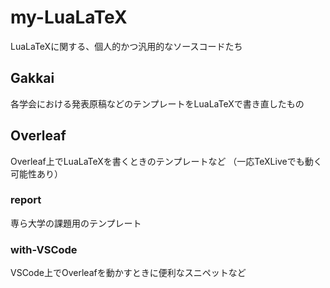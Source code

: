 # my-LuaLaTeX

LuaLaTeXに関する、個人的かつ汎用的なソースコードたち

## Gakkai

各学会における発表原稿などのテンプレートをLuaLaTeXで書き直したもの

## Overleaf

Overleaf上でLuaLaTeXを書くときのテンプレートなど
（一応TeXLiveでも動く可能性あり）

### report

専ら大学の課題用のテンプレート

### with-VSCode

VSCode上でOverleafを動かすときに便利なスニペットなど
